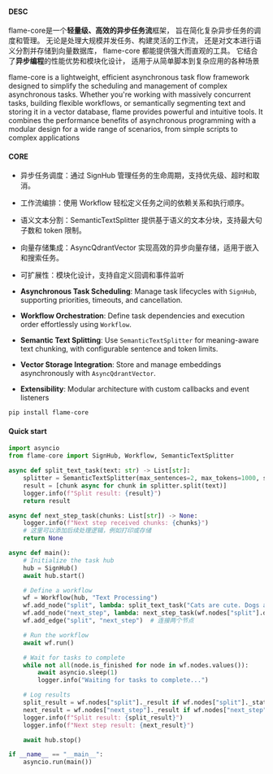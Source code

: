 #### DESC
flame-core是一个**轻量级、高效的异步任务流**框架，
旨在简化复杂异步任务的调度和管理。
无论是处理大规模并发任务、构建灵活的工作流，
还是对文本进行语义分割并存储到向量数据库，
flame-core 都能提供强大而直观的工具。
它结合了**异步编程**的性能优势和模块化设计，
适用于从简单脚本到复杂应用的各种场景

flame-core is a lightweight, 
efficient asynchronous task flow framework 
designed to simplify the scheduling 
and management of complex asynchronous tasks. 
Whether you're working with massively concurrent 
tasks, building flexible workflows, or semantically 
segmenting text and storing it in a vector database, flame provides powerful and intuitive tools. It combines the performance benefits of asynchronous programming with a modular design for a wide range of scenarios, from simple scripts to complex applications

#### CORE
 - 异步任务调度：通过 SignHub 管理任务的生命周期，支持优先级、超时和取消。
 - 工作流编排：使用 Workflow 轻松定义任务之间的依赖关系和执行顺序。
 - 语义文本分割：SemanticTextSplitter 提供基于语义的文本分块，支持最大句子数和 token 限制。
 - 向量存储集成：AsyncQdrantVector 实现高效的异步向量存储，适用于嵌入和搜索任务。
 - 可扩展性：模块化设计，支持自定义回调和事件监听

 - **Asynchronous Task Scheduling**: Manage task lifecycles with `SignHub`, supporting priorities, timeouts, and cancellation.
- **Workflow Orchestration**: Define task dependencies and execution order effortlessly using `Workflow`.
- **Semantic Text Splitting**: Use `SemanticTextSplitter` for meaning-aware text chunking, with configurable sentence and token limits.
- **Vector Storage Integration**: Store and manage embeddings asynchronously with `AsyncQdrantVector`.
- **Extensibility**: Modular architecture with custom callbacks and event listeners

```bash
pip install flame-core
```

#### Quick start
```python
import asyncio
from flame-core import SignHub, Workflow, SemanticTextSplitter

async def split_text_task(text: str) -> List[str]:
    splitter = SemanticTextSplitter(max_sentences=2, max_tokens=1000, semantic=True)
    result = [chunk async for chunk in splitter.split(text)]
    logger.info(f"Split result: {result}")
    return result

async def next_step_task(chunks: List[str]) -> None:
    logger.info(f"Next step received chunks: {chunks}")
    # 这里可以添加后续处理逻辑，例如打印或存储
    return None

async def main():
    # Initialize the task hub
    hub = SignHub()
    await hub.start()

    # Define a workflow
    wf = Workflow(hub, "Text Processing")
    wf.add_node("split", lambda: split_text_task("Cats are cute. Dogs are loyal. Birds fly."))
    wf.add_node("next_step", lambda: next_step_task(wf.nodes["split"].data))  # 添加 next_step 节点
    wf.add_edge("split", "next_step")  # 连接两个节点

    # Run the workflow
    await wf.run()

    # Wait for tasks to complete
    while not all(node.is_finished for node in wf.nodes.values()):
        await asyncio.sleep(1)
        logger.info("Waiting for tasks to complete...")

    # Log results
    split_result = wf.nodes["split"]._result if wf.nodes["split"]._status == SignStatus.FINISHED else "Failed"
    next_result = wf.nodes["next_step"]._result if wf.nodes["next_step"]._status == SignStatus.FINISHED else "Failed"
    logger.info(f"Split result: {split_result}")
    logger.info(f"Next step result: {next_result}")

    await hub.stop()

if __name__ == "__main__":
    asyncio.run(main())


